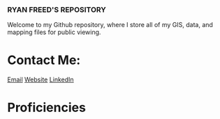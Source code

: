 ### **RYAN FREED'S REPOSITORY**

Welcome to my Github repository, where I store all of my GIS, data, and mapping files for public viewing. 

# Contact Me:

[Email](mailto:rfreed9@gmail.com)
[Website](https://sites.google.com/view/ryanfreed/)
[LinkedIn](https://www.linkedin.com/in/ryan-freed/)

# Proficiencies

[logo]: https://upload.wikimedia.org/wikipedia/commons/thumb/c/c3/Python-logo-notext.svg/1200px-Python-logo-notext.svg.png "Python"
[logo]: https://www.r-project.org/logo/Rlogo.svg "R Programming"
[logo]: https://www.eagleview.com/wp-content/uploads/2017/03/arcgis-pro.png "ArcGIS Pro"
